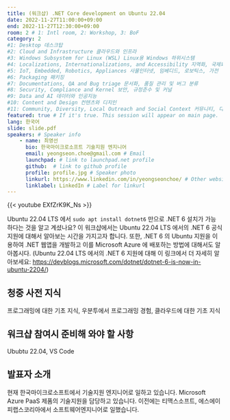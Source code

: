 ```yaml
---
title: (워크샵) .NET Core development on Ubuntu 22.04
date: 2022-11-27T11:00:00+09:00
end: 2022-11-27T12:30:00+09:00
room: 2 # 1: Intl room, 2: Workshop, 3: BoF
category: 2
#1: Desktop 데스크탑
#2: Cloud and Infrastructure 클라우드와 인프라
#3: Windows Subsystem for Linux (WSL) Linux용 Windows 하위시스템
#4: Localizations, Internationalizations, and Accessibility 지역화, 국제화 및 접근성
#5: IoT, Embedded, Robotics, Appliances 사물인터넷, 임베디드, 로보틱스, 가전
#6: Packaging 패키징
#7: Documentations, QA and Bug triage 문서화, 품질 관리 및 버그 분류
#8: Security, Compliance and Kernel 보안, 규정준수 및 커널
#9: Data and AI 데이터와 인공지능
#10: Content and Design 컨텐츠와 디지인
#11: Community, Diversity, Local Outreach and Social Context 커뮤니티, 다양성, 지역 사회 협력과 사회적 관점
featured: true # If it's true. This session will appear on main page.
lang: 한국어
slide: slide.pdf
speakers: # Speaker info
    - name: 최영선
      bio: 한국마이크로소프트 기술지원 엔지니어
      email: yeongseon.choe@gmail.com # Email
      launchpad: # link to launchpad.net profile
      github:  # link to github profile
      profile: profile.jpg # Speaker photo
      linkurl: https://www.linkedin.com/in/yeongseonchoe/ # Other website link url
      linklabel: LinkedIn # Label for linkurl
---
```


{{< youtube EXfZrK9K_Ns >}}

Ubuntu 22.04 LTS 에서 `sudo apt install dotnet6` 만으로 .NET 6 설치가 가능 하다는 것을 알고 계셨나요?
이 워크샵에서는 Ubuntu 22.04 LTS 에서의 .NET 6 공식 지원에 대해서 알아보는 시간을 가지고자 합니다.
또한, .NET 6 의 Ubuntu 지원을 이용하여 .NET 웹앱을 개발하고 이를 Microsoft Azure 에 배포하는 방법에 대해서도 알아봅시다.
(Ubuntu 22.04 LTS 에서의 .NET 6 지원에 대해 이 링크에서 더 자세히 알아보세요: https://devblogs.microsoft.com/dotnet/dotnet-6-is-now-in-ubuntu-2204/)
## 청중 사전 지식
프로그래밍에 대한 기초 지식, 우분투에서 프로그래밍 경험, 클라우드에 대한 기초 지식

## 워크샵 참여시 준비해 와야 할 사항
Ububtu 22.04, VS Code

## 발표자 소개
현재 한국마이크로소프트에서 기술지원 엔지니어로 일하고 있습니다. Microsoft Azure PaaS 제품의 기술지원을 담당하고 있습니다. 이전에는 티맥스소프트, 에스에이피랩스코리아에서 소프트웨어엔지니어로 일했습니다.